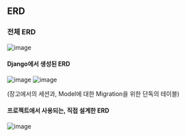 ## ERD

### 전체 ERD
![image](https://github.com/user-attachments/assets/49e4f777-f860-4b49-b1f3-dd1a2735c149)

#### Django에서 생성된 ERD
![image](https://github.com/user-attachments/assets/ba470a0f-7d47-4b7a-ba71-6db25fdd9947)
![image](https://github.com/user-attachments/assets/1dbeb2c8-384b-4312-96d2-015e238502be)

(장고에서의 세션과, Model에 대한 Migration을 위한 단독의 테이블) 

#### 프로젝트에서 사용되는, 직접 설계한 ERD
![image](https://github.com/user-attachments/assets/bbac7597-62f3-4ef9-b27b-b7f8641e0c06)

